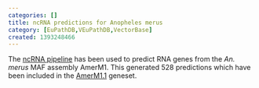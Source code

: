 ```yaml
---
categories: []
title: ncRNA predictions for Anopheles merus
category: [EuPathDB,VEuPathDB,VectorBase]
created: 1393248466
---
```

The <a href="/info/genome/genebuild/ncrna.html">ncRNA pipeline</a> has been used to predict RNA genes from the <em>An. merus</em> MAF assembly AmerM1. This generated 528 predictions which have been included in the <a href="/organisms/anopheles-merus/maf/AmerM1.1">AmerM1.1</a> geneset.
